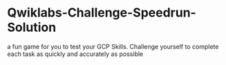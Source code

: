 # Qwiklabs-Challenge-Speedrun-Solution
a fun game for you to test your GCP Skills. Challenge yourself to complete each task as quickly and accurately as possible
